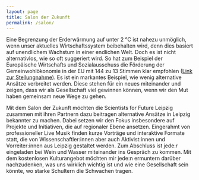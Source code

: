 ```yaml
---
layout: page
title: Salon der Zukunft
permalink: /salon/
---
```


Eine Begrenzung der Erderwärmung auf unter 2 °C ist nahezu unmöglich, wenn unser aktuelles Wirtschaftssystem beibehalten wird, denn dies
basiert auf unendlichem Wachstum in einer endlichen Welt. Doch es ist nicht alternativlos, wie so oft suggeriert wird. So hat zum Beispiel der Europäische Wirtschafts und 
Sozialausschuss die Förderung der Gemeinwohlökonomie in der EU mit 144 zu 13 Stimmen klar empfohlen 
(<a href="https://eur-lex.europa.eu/legal-content/DE/TXT/?uri=CELEX%3A52015IE2060">Link zur Stellungnahme</a>). Es ist ein markantes Beispiel, wie wenig 
alternative Ansätze verbreitet werden. Diese stehen für ein neues miteinander und zeigen, dass wir als Gesellschaft viel gewinnen können, wenn wir den Mut haben gemeinsam neue Wege zu gehen.   

Mit dem Salon der Zukunft möchten die Scientists for Future Leipzig zusammen mit ihren Partnern dazu beitragen alternative Ansätze in Leipzig bekannter zu machen. Dabei setzen wir den Fokus insbesondere auf Projekte und Initiativen, die auf regionaler Ebene ansetzen. Eingerahmt von professioneller Live Musik finden kurze Vorträge und interaktive Formate statt, die von Wissenschaftler:innen aber auch Aktivist:innen und Vorreiter:innen aus Leipzig gestaltet werden. Zum Abschluss ist jede:r eingeladen bei Wein und Wasser miteinander ins Gespräch zu kommen. Mit dem kostenlosen Kulturangebot möchten mir jede:n ermuntern darüber nachzudenken, was uns wirklich wichtig ist und wie eine Gesellschaft sein könnte, wo starke Schultern die Schwachen tragen.




